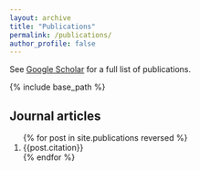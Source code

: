 ```yaml
---
layout: archive
title: "Publications"
permalink: /publications/
author_profile: false
---
```


See <a href="{{site.author.googlescholar}}">Google Scholar</a> for a full list of publications.

{% include base_path %}

## Journal articles

<ol>
{% for post in site.publications reversed %}
  <li>{{post.citation}}</li>
{% endfor %}
</ol>

